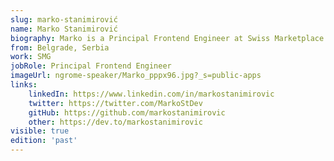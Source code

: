 ```yaml
---
slug: marko-stanimirović
name: Marko Stanimirović
biography: Marko is a Principal Frontend Engineer at Swiss Marketplace Group. He is a core member of the NgRx and AnalogJS teams, a Google Developer Expert in Angular, and an organizer of the Angular Belgrade group. Marko actively contributes to open-source software, shares knowledge through technical articles and talks, and enjoys playing the guitar. He holds a Master of Science in Software Engineering from the University of Belgrade.
from: Belgrade, Serbia 
work: SMG
jobRole: Principal Frontend Engineer
imageUrl: ngrome-speaker/Marko_pppx96.jpg?_s=public-apps
links:
    linkedIn: https://www.linkedin.com/in/markostanimirovic
    twitter: https://twitter.com/MarkoStDev
    gitHub: https://github.com/markostanimirovic
    other: https://dev.to/markostanimirovic
visible: true
edition: 'past'
---
```

